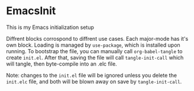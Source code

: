 # EmacsInit
This is my Emacs initialization setup

Diffrent blocks corrospond to diffrent use cases.
Each major-mode has it's own block. Loading is managed by `use-package`, which is installed upon running.
To bootstrap the file, you can manually call `org-babel-tangle` to create `init.el`. After that, saving the file will call `tangle-init-call` which will tangle, then byte-compile into an .elc file.

Note: changes to the `init.el` file will be ignored unless you delete the `init.elc` file, and both will be blown away on save by `tangle-init-call`. 
